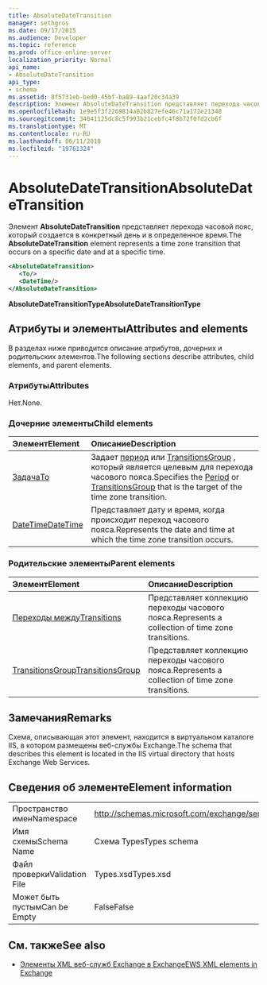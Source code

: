 ```yaml
---
title: AbsoluteDateTransition
manager: sethgros
ms.date: 09/17/2015
ms.audience: Developer
ms.topic: reference
ms.prod: office-online-server
localization_priority: Normal
api_name:
- AbsoluteDateTransition
api_type:
- schema
ms.assetid: 8f5731eb-bed0-45bf-ba89-4aaf20c34a39
description: Элемент AbsoluteDateTransition представляет перехода часовой пояс, который создается в конкретный день и в определенное время.
ms.openlocfilehash: 1e9e5f3f2269814a82b827efe46c71a172e21348
ms.sourcegitcommit: 34041125dc8c5f993b21cebfc4f8b72f0fd2cb6f
ms.translationtype: MT
ms.contentlocale: ru-RU
ms.lasthandoff: 06/11/2018
ms.locfileid: "19761324"
---
```

# <a name="absolutedatetransition"></a><span data-ttu-id="933b2-103">AbsoluteDateTransition</span><span class="sxs-lookup"><span data-stu-id="933b2-103">AbsoluteDateTransition</span></span>

<span data-ttu-id="933b2-104">Элемент **AbsoluteDateTransition** представляет перехода часовой пояс, который создается в конкретный день и в определенное время.</span><span class="sxs-lookup"><span data-stu-id="933b2-104">The **AbsoluteDateTransition** element represents a time zone transition that occurs on a specific date and at a specific time.</span></span> 
  
```xml
<AbsoluteDateTransition>
   <To/>
   <DateTime/>
</AbsoluteDateTransition>
```

<span data-ttu-id="933b2-105">**AbsoluteDateTransitionType**</span><span class="sxs-lookup"><span data-stu-id="933b2-105">**AbsoluteDateTransitionType**</span></span>

## <a name="attributes-and-elements"></a><span data-ttu-id="933b2-106">Атрибуты и элементы</span><span class="sxs-lookup"><span data-stu-id="933b2-106">Attributes and elements</span></span>

<span data-ttu-id="933b2-107">В разделах ниже приводится описание атрибутов, дочерних и родительских элементов.</span><span class="sxs-lookup"><span data-stu-id="933b2-107">The following sections describe attributes, child elements, and parent elements.</span></span>
  
### <a name="attributes"></a><span data-ttu-id="933b2-108">Атрибуты</span><span class="sxs-lookup"><span data-stu-id="933b2-108">Attributes</span></span>

<span data-ttu-id="933b2-109">Нет.</span><span class="sxs-lookup"><span data-stu-id="933b2-109">None.</span></span>
  
### <a name="child-elements"></a><span data-ttu-id="933b2-110">Дочерние элементы</span><span class="sxs-lookup"><span data-stu-id="933b2-110">Child elements</span></span>

|<span data-ttu-id="933b2-111">**Элемент**</span><span class="sxs-lookup"><span data-stu-id="933b2-111">**Element**</span></span>|<span data-ttu-id="933b2-112">**Описание**</span><span class="sxs-lookup"><span data-stu-id="933b2-112">**Description**</span></span>|
|:-----|:-----|
|[<span data-ttu-id="933b2-113">Задача</span><span class="sxs-lookup"><span data-stu-id="933b2-113">To</span></span>](to.md) <br/> |<span data-ttu-id="933b2-114">Задает [период](period.md) или [TransitionsGroup](transitionsgroup.md) , который является целевым для перехода часового пояса.</span><span class="sxs-lookup"><span data-stu-id="933b2-114">Specifies the [Period](period.md) or [TransitionsGroup](transitionsgroup.md) that is the target of the time zone transition.</span></span>  <br/> |
|[<span data-ttu-id="933b2-115">DateTime</span><span class="sxs-lookup"><span data-stu-id="933b2-115">DateTime</span></span>](datetime.md) <br/> |<span data-ttu-id="933b2-116">Представляет дату и время, когда происходит переход часового пояса.</span><span class="sxs-lookup"><span data-stu-id="933b2-116">Represents the date and time at which the time zone transition occurs.</span></span>  <br/> |
   
### <a name="parent-elements"></a><span data-ttu-id="933b2-117">Родительские элементы</span><span class="sxs-lookup"><span data-stu-id="933b2-117">Parent elements</span></span>

|<span data-ttu-id="933b2-118">**Элемент**</span><span class="sxs-lookup"><span data-stu-id="933b2-118">**Element**</span></span>|<span data-ttu-id="933b2-119">**Описание**</span><span class="sxs-lookup"><span data-stu-id="933b2-119">**Description**</span></span>|
|:-----|:-----|
|[<span data-ttu-id="933b2-120">Переходы между</span><span class="sxs-lookup"><span data-stu-id="933b2-120">Transitions</span></span>](transitions.md) <br/> |<span data-ttu-id="933b2-121">Представляет коллекцию переходы часового пояса.</span><span class="sxs-lookup"><span data-stu-id="933b2-121">Represents a collection of time zone transitions.</span></span>  <br/> |
|[<span data-ttu-id="933b2-122">TransitionsGroup</span><span class="sxs-lookup"><span data-stu-id="933b2-122">TransitionsGroup</span></span>](transitionsgroup.md) <br/> |<span data-ttu-id="933b2-123">Представляет коллекцию переходы часового пояса.</span><span class="sxs-lookup"><span data-stu-id="933b2-123">Represents a collection of time zone transitions.</span></span>  <br/> |
   
## <a name="remarks"></a><span data-ttu-id="933b2-124">Замечания</span><span class="sxs-lookup"><span data-stu-id="933b2-124">Remarks</span></span>

<span data-ttu-id="933b2-125">Схема, описывающая этот элемент, находится в виртуальном каталоге IIS, в котором размещены веб-службы Exchange.</span><span class="sxs-lookup"><span data-stu-id="933b2-125">The schema that describes this element is located in the IIS virtual directory that hosts Exchange Web Services.</span></span>
  
## <a name="element-information"></a><span data-ttu-id="933b2-126">Сведения об элементе</span><span class="sxs-lookup"><span data-stu-id="933b2-126">Element information</span></span>

|||
|:-----|:-----|
|<span data-ttu-id="933b2-127">Пространство имен</span><span class="sxs-lookup"><span data-stu-id="933b2-127">Namespace</span></span>  <br/> |http://schemas.microsoft.com/exchange/services/2006/types  <br/> |
|<span data-ttu-id="933b2-128">Имя схемы</span><span class="sxs-lookup"><span data-stu-id="933b2-128">Schema Name</span></span>  <br/> |<span data-ttu-id="933b2-129">Схема Types</span><span class="sxs-lookup"><span data-stu-id="933b2-129">Types schema</span></span>  <br/> |
|<span data-ttu-id="933b2-130">Файл проверки</span><span class="sxs-lookup"><span data-stu-id="933b2-130">Validation File</span></span>  <br/> |<span data-ttu-id="933b2-131">Types.xsd</span><span class="sxs-lookup"><span data-stu-id="933b2-131">Types.xsd</span></span>  <br/> |
|<span data-ttu-id="933b2-132">Может быть пустым</span><span class="sxs-lookup"><span data-stu-id="933b2-132">Can be Empty</span></span>  <br/> |<span data-ttu-id="933b2-133">False</span><span class="sxs-lookup"><span data-stu-id="933b2-133">False</span></span>  <br/> |
   
## <a name="see-also"></a><span data-ttu-id="933b2-134">См. также</span><span class="sxs-lookup"><span data-stu-id="933b2-134">See also</span></span>

- [<span data-ttu-id="933b2-135">Элементы XML веб-служб Exchange в Exchange</span><span class="sxs-lookup"><span data-stu-id="933b2-135">EWS XML elements in Exchange</span></span>](ews-xml-elements-in-exchange.md)

